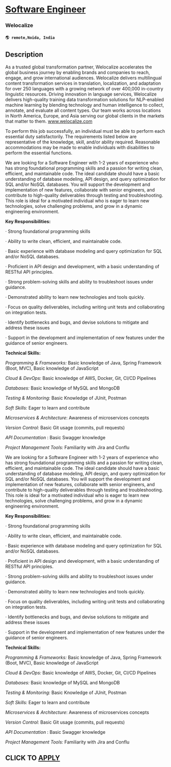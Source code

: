 # [Software Engineer](https://www.remotewlb.com/apply/software-engineer-133914)  
### Welocalize  
#### `🌎 remote,Noida, India`  

## Description

As a trusted global transformation partner, Welocalize accelerates the global business journey by enabling brands and companies to reach, engage, and grow international audiences. Welocalize delivers multilingual content transformation services in translation, localization, and adaptation for over 250 languages with a growing network of over 400,000 in-country linguistic resources. Driving innovation in language services, Welocalize delivers high-quality training data transformation solutions for NLP-enabled machine learning by blending technology and human intelligence to collect, annotate, and evaluate all content types. Our team works across locations in North America, Europe, and Asia serving our global clients in the markets that matter to them. www.welocalize.com

  

To perform this job successfully, an individual must be able to perform each essential duty satisfactorily. The requirements listed below are representative of the knowledge, skill, and/or ability required. Reasonable accommodations may be made to enable individuals with disabilities to perform the essential functions.

  

We are looking for a Software Engineer with 1-2 years of experience who has strong foundational programming skills and a passion for writing clean, efficient, and maintainable code. The ideal candidate should have a basic understanding of database modeling, API design, and query optimization for SQL and/or NoSQL databases. You will support the development and implementation of new features, collaborate with senior engineers, and contribute to high-quality deliverables through testing and troubleshooting. This role is ideal for a motivated individual who is eager to learn new technologies, solve challenging problems, and grow in a dynamic engineering environment.

  

 **Key Responsibilities:**

  

· Strong foundational programming skills

· Ability to write clean, efficient, and maintainable code.

· Basic experience with database modeling and query optimization for SQL and/or NoSQL databases.

· Proficient in API design and development, with a basic understanding of RESTful API principles.

· Strong problem-solving skills and ability to troubleshoot issues under guidance.

· Demonstrated ability to learn new technologies and tools quickly.

· Focus on quality deliverables, including writing unit tests and collaborating on integration tests.

· Identify bottlenecks and bugs, and devise solutions to mitigate and address these issues

· Support in the development and implementation of new features under the guidance of senior engineers.

  

 **Technical Skills:**

  

 _Programming & Frameworks:_ Basic knowledge of Java, Spring Framework (Boot, MVC), Basic knowledge of JavaScript

 _Cloud & DevOps:_ Basic knowledge of AWS, Docker, Git, CI/CD Pipelines

 _Databases:_ Basic knowledge of MySQL and MongoDB

 _Testing & Monitoring:_ Basic Knowledge of JUnit, Postman

 _Soft Skills:_ Eager to learn and contribute

 _Microservices & Architecture_: Awareness of microservices concepts

 _Version Control:_ Basic Git usage (commits, pull requests)

 _API Documentation_ : Basic Swagger knowledge

 _Project Management Tools:_ Familiarity with Jira and Conflu

  

We are looking for a Software Engineer with 1-2 years of experience who has strong foundational programming skills and a passion for writing clean, efficient, and maintainable code. The ideal candidate should have a basic understanding of database modeling, API design, and query optimization for SQL and/or NoSQL databases. You will support the development and implementation of new features, collaborate with senior engineers, and contribute to high-quality deliverables through testing and troubleshooting. This role is ideal for a motivated individual who is eager to learn new technologies, solve challenging problems, and grow in a dynamic engineering environment.

  

 **Key Responsibilities:**

  

· Strong foundational programming skills

· Ability to write clean, efficient, and maintainable code.

· Basic experience with database modeling and query optimization for SQL and/or NoSQL databases.

· Proficient in API design and development, with a basic understanding of RESTful API principles.

· Strong problem-solving skills and ability to troubleshoot issues under guidance.

· Demonstrated ability to learn new technologies and tools quickly.

· Focus on quality deliverables, including writing unit tests and collaborating on integration tests.

· Identify bottlenecks and bugs, and devise solutions to mitigate and address these issues

· Support in the development and implementation of new features under the guidance of senior engineers.

  

 **Technical Skills:**

  

 _Programming & Frameworks:_ Basic knowledge of Java, Spring Framework (Boot, MVC), Basic knowledge of JavaScript

 _Cloud & DevOps:_ Basic knowledge of AWS, Docker, Git, CI/CD Pipelines

 _Databases:_ Basic knowledge of MySQL and MongoDB

 _Testing & Monitoring:_ Basic Knowledge of JUnit, Postman

 _Soft Skills:_ Eager to learn and contribute

 _Microservices & Architecture_: Awareness of microservices concepts

 _Version Control:_ Basic Git usage (commits, pull requests)

 _API Documentation_ : Basic Swagger knowledge

 _Project Management Tools:_ Familiarity with Jira and Conflu

  

  
## CLICK TO [APPLY](https://www.remotewlb.com/apply/software-engineer-133914)

